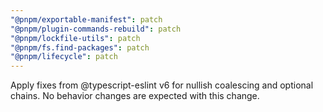 ```yaml
---
"@pnpm/exportable-manifest": patch
"@pnpm/plugin-commands-rebuild": patch
"@pnpm/lockfile-utils": patch
"@pnpm/fs.find-packages": patch
"@pnpm/lifecycle": patch
---
```


Apply fixes from @typescript-eslint v6 for nullish coalescing and optional chains. No behavior changes are expected with this change.

